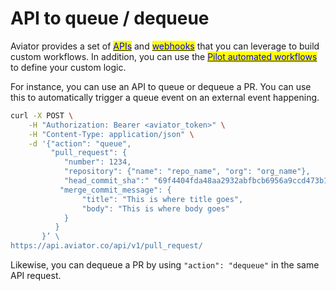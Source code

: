# API to queue / dequeue

Aviator provides a set of [<mark style="color:blue;">APIs</mark>](https://docs.aviator.co/reference/api-documentation) and [<mark style="color:blue;">webhooks</mark>](https://docs.aviator.co/reference/webhooks) that you can leverage to build custom workflows. In addition, you can use the [<mark style="color:blue;">Pilot automated workflows</mark>](https://docs.aviator.co/reference/pilot-automated-actions) to define your custom logic.

For instance, you can use an API to queue or dequeue a PR. You can use this to automatically trigger a queue event on an external event happening.

```bash
curl -X POST \
    -H "Authorization: Bearer <aviator_token>" \
    -H "Content-Type: application/json" \
    -d '{"action": "queue",
         "pull_request": {
            "number": 1234,
            "repository": {"name": "repo_name", "org": "org_name"},
            "head_commit_sha":" "69f4404fda48aa2932abfbcb6956a9ccd473b17d",
           "merge_commit_message": {
                "title": "This is where title goes",
                "body": "This is where body goes"
            }
          }
       }’ \
https://api.aviator.co/api/v1/pull_request/
```

Likewise, you can dequeue a PR by using `"action": "dequeue"` in the same API request.
